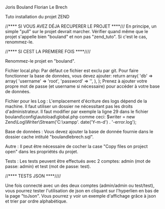 Joris Bouland
Florian Le Brech


Tuto installation du projet ZEND

//**** SI VOUS AVEZ DÉJA RECUPERER LE PROJET ****///
 En principe, un simple "pull" sur le projet devrait marcher.
Vérifier quand même que le projet s'appelle bien "bouland" et non pas "zend_tuto". Si c'est le cas, renommez-le.

//**** SI CEST LA PREMIERE FOIS ****////

Renommez-le projet en "bouland".

Fichier local.php:
Par défaut ce fichier est exclu par git. Pour faire fonctionner la base de données, vous devez ajouter:
 return array(
     'db' => array(
         'username' => 'root',
         'password' => '',
     ),
 );
Prenez à ajouter votre propre mot de passe (et username si nécessaire) pour accéder à votre base de données.

Fichier pour les Log :
L'emplacement d'écriture des logs dépend de la machine. Il faut utiliser un dossier ne nécessitant pas les droits d'administrateur.
Il faut modifier par exemple la ligne 29 dans le fichier bouland\config\autoload\global.php  comme ceci:
$writer = new Zend\Log\Writer\Stream('C:\xampp'. date('Y-m-d') . '-error.log');

Base de données :
Vous devez ajouter la base de donnée fournie dans le dossier cache intitulé "boulandlebrech.sql".

Autre :
Il peut être nécessaire de cocher la case "Copy files on project open" dans les propriétés du projet.

Tests :
Les tests peuvent être effectués avec 2 comptes: admin (mot de passe: admin) et test (mot de passe: test).

//**** TESTS JSON ****////

Une fois connecté avec un des deux comptes (admin/admin ou test/test), vous pourrez tester l'utilisation de json en cliquant sur l'hyperlien en bas de la page "toJson". Vous pourrez y voir un exemple d'affichage grâce à json et trier par ordre alphabétique.
